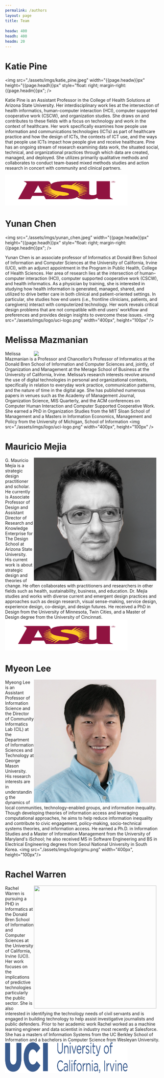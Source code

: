 ```yaml
---
permalink: /authors
layout: page
title: Team

headw: 400
headh: 400
headm: 20
---
```



# Katie Pine 

 <img src="./assets/imgs/katie_pine.jpeg" width="{{page.headw}}px"
 height="{{page.headh}}px" style="float: right; margin-right: {{page.headm}}px"; />

 Katie Pine is an Assistant Professor in the College of Health Solutions at Arizona State University. Her interdisciplinary work lies at the intersection of health informatics, human-computer interaction (HCI), computer supported cooperative work (CSCW), and organization studies. She draws on and contributes to these fields with a focus on technology and work in the context of healthcare. Her work specifically examines how people use information and communications technologies (ICTs) as part of healthcare practice and how the design of ICTs, the contexts of ICT use, and the ways that people use ICTs impact how people give and receive healthcare. Pine has an ongoing stream of research examining data work, the situated social, technical, and organizational practices through which data are created, managed, and deployed. She utilizes primarily qualitative methods and collaborates to conduct team-based mixed methods studies and action research in concert with community and clinical partners. 

 <img src="./assets/imgs/logo/asu.png" width="400px" height="100px"/>

# Yunan Chen 
 <img src="./assets/imgs/yunan_chen.jpeg" width="{{page.headw}}px"
 height="{{page.headh}}px" style="float: right; margin-right: {{page.headm}}px"; />

Yunan Chen is an associate professor of Informatics at Donald Bren School of Information and Computer Sciences at the University of California, Irvine (UCI), with an adjunct appointment in the Program in Public Health, College of Health Sciences. Her area of research lies at the intersection of human–computer interaction (HCI), computer supported cooperative work (CSCW), and health informatics. As a physician by training, she is interested in studying how health information is generated, managed, shared, and utilized to drive better care in both clinical and patient-oriented settings. In particular, she studies how end users (i.e., frontline clinicians, patients, and caregivers) interact with computerized technology. Her work reveals critical design problems that are not compatible with end users’ workflow and preferences and provides design insights to overcome these issues.
<img src="./assets/imgs/logo/uci-logo.png" width="400px", height="100px" />


# Melissa Mazmanian 

 <img src="./assets/imgs/melissa.jpg" width="400px"
  style="float: right; margin-right: 10px;" />
Melissa Mazmanian is a Professor and Chancellor’s Professor of Informatics at the Donald Bren School of Information and Computer Sciences and, jointly, of Organization and Management at the Merage School of Business at the University of California, Irvine. Melissa’s research interests revolve around the use of digital technologies in personal and organizational contexts, specifically in relation to  everyday work practice, communication patterns, and the nature of time in the digital age. She has published numerous papers in venues such as the Academy of Management Journal, Organization Science, MIS Quarterly, and the ACM conferences on Computer Human Interaction and Computer Supported Cooperative Work. She earned a PhD in Organization Studies from the MIT Sloan School of Management and a Masters in Information Economics, Management and Policy from the University of Michigan, School of Information
<img src="./assets/imgs/logo/uci-logo.png" width="400px", height="100px" />

# Mauricio Mejia

 <img src="./assets/imgs/mauricio-mejia-600x.png" width="400px"
 style="float: right; margin-right: 10px;" />
G. Mauricio Mejía is a strategic design practitioner and scholar. He currently is Associate Professor of Design and Assistant Director of Research and Knowledge Enterprise for The Design School at Arizona State University. His current work is about strategic design and theories of change. He often collaborates with practitioners and researchers in other fields such as health, sustainability, business, and education. Dr. Mejía studies and works with diverse current and emergent design practices and approaches such as design research, visual sense-making, service design, experience design, co-design, and design futures. He received a PhD in Design from the University of Minnesota, Twin Cities, and a Master of Design degree from the University of Cincinnati.
<img src="./assets/imgs/logo/asu.png" width="400px" height="100px"/>


# Myeon Lee 

 <img src="./assets/imgs/Myeong.jpg" width="400px"
 style="float: right; margin-right: 10px;" />
Myeong Lee is an Assistant Professor of Information Science and the Director of Community Informatics Lab (CIL) at the Department of Information Sciences and Technology at George Mason University. His research interests are in understanding the dynamics of local communities, technology-enabled groups, and information inequality. Though developing theories of information access and leveraging computational approaches, he aims to help reduce information inequality and contribute to civic engagement, policy-making, socio-technical systems theories, and information access. He earned a Ph.D. in Information Studies and a Master of Information Management from the University of Maryland's iSchool; he also received MS in Software Engineering and BS in Electrical Engineering degrees from Seoul National University in South Korea. 
<img src="./assets/imgs/logo/gmu.png" width="400px", height="100px"/>

# Rachel Warren 

 <img src="./assets/imgs/rachel_warren.jpg" width="400px" height = "400px"
  style="float: right; margin-right: 10px;" />

Rachel Warren is pursuing a PHD in Informatics at the Donald Bren School of Information and Computer Sciences at the University of California, Irvine (UCI). Her work focuses on the implications of predictive technologies particularly the public sector. She is also interested in identifying the technology needs of civil servants and is engaged in building technology to help assist investigative journalists and public defenders. Prior to her academic work Rachel worked as a machine learning engineer and data scientist in industry most recently at Salesforce. She has a masters of Information Systems from the UC Berkley School of Information and a bachelors in Computer Science from Wesleyan University.
<img src="./assets/imgs/logo/uci-logo.png" width="400px" height = "100px" />